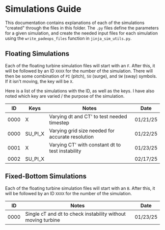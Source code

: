 # Simulations Guide

This documentation contains explanations of each of the simulations "created" through the files in this folder. The `.py` files define the parameters for a given simulation, and create the needed input files for each simulation using the `write_padeops_files` function in `jinja_sim_utils.py`.

## Floating Simulations

Each of the floating turbine simulation files will start with an `F`. After this, it will be followed by an ID `XXXX` for the number of the simulation. There will then be some combination of `PI` (pitch), `SU` (surge), and `SW` (sway) symbols. If it isn't moving, the key will be `X`.

Here is a list of the simulations with the ID, as well as the keys. I have also noted which key are varied / the purpose of the simulation. 

| ID   | Keys | Notes | Date |
|------|------|-------|------|
| 0000 | X    | Varying dt and CT' to test needed timestep | 01/21/25|
| 0000 | SU_PI_X | Varying grid size needed for accurate resolution | 01/22/25|
| 0001 | X    | Varying CT' with constant dt to test instability | 01/23/25|
| 0002 | SU_PI_X | | 02/17/25 |

## Fixed-Bottom Simulations

Each of the floating turbine simulation files will start with an `B`. After this, it will be followed by an ID `XXXX` for the number of the simulation.

| ID   | Notes | Date |
|------|-------|------|
| 0000 | Single cT and dt to check instability without moving turbine | 01/23/25|

